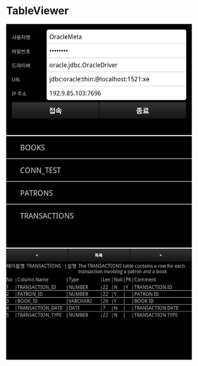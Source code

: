 TableViewer
============

![TableViewer](./img/TableViewer01.png)
![TableViewer](./img/TableViewer02.png)
![TableViewer](./img/TableViewer03.png)